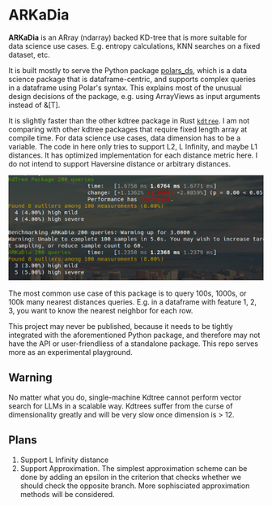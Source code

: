 # ARKaDia

**ARKaDia** is an ARray (ndarray) backed KD-tree that is more suitable for data science use cases. E.g. entropy calculations, KNN searches on a fixed dataset, etc.

It is built mostly to serve the Python package [polars_ds](https://github.com/abstractqqq/polars_ds_extension), which is a data science package that is dataframe-centric, and supports complex queries in a dataframe using Polar's syntax. This explains most of the unusual design decisions of the package, e.g. using ArrayViews as input arguments instead of &[T].

It is slightly faster than the other kdtree package in Rust [`kdtree`](https://crates.io/crates/kdtree). I am not comparing with other kdtree packages that require fixed length array at compile time. For data science use cases, data dimension has to be a variable. The code in here only tries to support L2, L Infinity, and maybe L1 distances. It has optimized implementation for each distance metric here. I do not intend to support Haversine distance or arbitrary distances. 

![benchmark](./pictures/bench.png)

The most common use case of this package is to query 100s, 1000s, or 100k many nearest distances queries. E.g. in a dataframe with feature 1, 2, 3, you want to know the nearest neighbor for each row.

This project may never be published, because it needs to be tightly integrated with the aforementioned Python package, and therefore may not have the API or user-friendliess of a standalone package. This repo serves more as an experimental playground.

## Warning 

No matter what you do, single-machine Kdtree cannot perform vector search for LLMs in a scalable way. Kdtrees suffer from the curse of dimensionality greatly and will be very slow once dimension is > 12.

## Plans

1. Support L Infinity distance
2. Support Approximation. The simplest approximation scheme can be done by adding an epsilon in the criterion that checks whether we should check the opposite branch. More sophisciated approximation methods will be considered.
